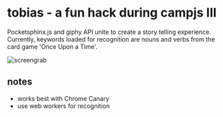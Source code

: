 tobias - a fun hack during campjs III
======

Pocketsphinx.js and giphy API unite to create a story telling experience.
Currently, keywords loaded for recognition are nouns and verbs from the card game 'Once Upon a Time'.

![screengrab](http://f.cl.ly/items/0G1x0u2v2L1s3n1e180M/Screen%20Shot%202014-05-27%20at%2011.31.24%20AM.png)

## notes
+ works best with Chrome Canary
+ use web workers for recognition